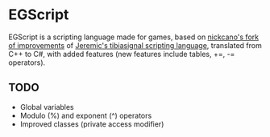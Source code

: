 # EGScript

EGScript is a scripting language made for games, based on [nickcano's fork of improvements](https://github.com/nickcano/signalscript) of [Jeremic's tibiasignal scripting language](https://code.google.com/archive/p/tibiasignal/source/default/source), translated from C++ to C#, with added features (new features include tables, +=, -= operators).

## TODO
* Global variables
* Modulo (%) and exponent (^) operators
* Improved classes (private access modifier)